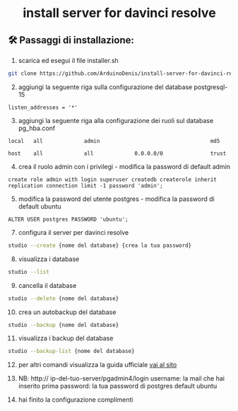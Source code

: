 <h1 align="center" id="title">install server for davinci resolve</h1>

## 🛠️ Passaggi di installazione:

1. scarica ed esegui il file installer.sh

```bash
git clone https://github.com/ArduinoDenis/install-server-for-davinci-resolve.git && cd install-server-for-davinci-resolve/ && chmod 700 installer.sh && ./installer.sh
```
2. aggiungi la seguente riga sulla configurazione del database postgresql-15

```
listen_addresses = '*'
```

3. aggiungi la seguente riga alla configurazione dei ruoli sul database pg_hba.conf

```
local   all             admin                                   md5
```

```
host    all             all             0.0.0.0/0               trust
```

4. crea il ruolo admin con i privilegi - modifica la password di default admin

```
create role admin with login superuser createdb createrole inherit replication connection limit -1 password 'admin';
```

5. modifica la password del utente postgres - modifica la password di default ubuntu

```
ALTER USER postgres PASSWORD 'ubuntu';
```

7.  configura il server per davinci resolve

```bash
studio --create {nome del database} {crea la tua password}
```

8. visualizza i database 

```bash
studio --list
```

9. cancella il database

```bash
studio --delete {nome del database}
```

10. crea un autobackup del database

```bash
studio --backup {nome del database}
```

11. visualizza i backup del database

```bash
studio --backup-list {nome del database}
```

12. per altri comandi visualizza la guida ufficiale [vai al sito](https://wirebear.co.uk/software/studio-server-client)

13. NB: http:// ip-del-tuo-server/pgadmin4/login
username: la mail che hai inserito prima
password: la tua password di postgres default ubuntu

14.  hai finito la configurazione complimenti
